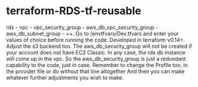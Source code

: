 # terraform-RDS-tf-reusable
rds - vpc - vpc_security_group - aws_db_vpc_security_group - aws_db_subnet_group - ++.
Go to /envtfvars/Dev.tfvars and enter your values of choice before running the code. Developed in terraform v0.14+.
Adjust the s3 backend too.
The aws_db_security_group will not be created if your account does not have EC2 Classic. In any case, the rds db instance will come up in the vpc. So the aws_db_security_group is just a redundant capability to the code, just in case.
Remember to change the Profile too, in the provider file or do without that line altogether
And then you can make whatever further adjustments you wish to make.

